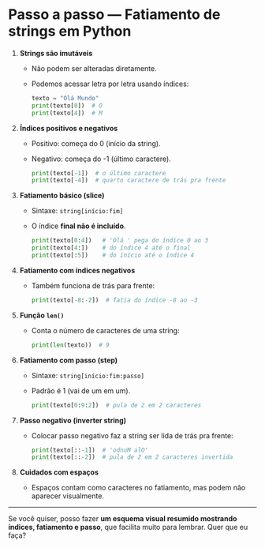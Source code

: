 # Passo a passo — Fatiamento de strings em Python

1. **Strings são imutáveis**

   * Não podem ser alteradas diretamente.
   * Podemos acessar letra por letra usando índices:

     ```python
     texto = "Olá Mundo"
     print(texto[0])  # O
     print(texto[4])  # M
     ```

2. **Índices positivos e negativos**

   * Positivo: começa do 0 (início da string).
   * Negativo: começa do -1 (último caractere).

     ```python
     print(texto[-1])  # o último caractere
     print(texto[-4])  # quarto caractere de trás pra frente
     ```

3. **Fatiamento básico (slice)**

   * Sintaxe: `string[início:fim]`
   * O índice **final não é incluído**.

     ```python
     print(texto[0:4])   # 'Olá ' pega do índice 0 ao 3
     print(texto[4:])    # do índice 4 até o final
     print(texto[:5])    # do início até o índice 4
     ```

4. **Fatiamento com índices negativos**

   * Também funciona de trás para frente:

     ```python
     print(texto[-8:-2])  # fatia do índice -8 ao -3
     ```

5. **Função `len()`**

   * Conta o número de caracteres de uma string:

     ```python
     print(len(texto))  # 9
     ```

6. **Fatiamento com passo (step)**

   * Sintaxe: `string[início:fim:passo]`
   * Padrão é 1 (vai de um em um).

     ```python
     print(texto[0:9:2])  # pula de 2 em 2 caracteres
     ```

7. **Passo negativo (inverter string)**

   * Colocar passo negativo faz a string ser lida de trás pra frente:

     ```python
     print(texto[::-1])  # 'odnuM alO'
     print(texto[::-2])  # pula de 2 em 2 caracteres invertida
     ```

8. **Cuidados com espaços**

   * Espaços contam como caracteres no fatiamento, mas podem não aparecer visualmente.

---

Se você quiser, posso fazer **um esquema visual resumido mostrando índices, fatiamento e passo**, que facilita muito para lembrar. Quer que eu faça?

